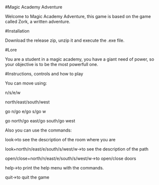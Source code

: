 #Magic Academy Adventure

Welcome to Magic Academy Adventure, this game is based on the game called Zork, a written adventure.

#Installation

Download the release zip, unzip it and execute the .exe file.

#Lore

You are a student in a magic academy, you have a giant need of power, so your objective is to be the most powerfull one.

#Instructions, controls and how to play

You can move using:

n/s/e/w

north/east/south/west

go n/go e/go s/go w

go north/go east/go south/go west

Also you can use the commands:

look->to see the description of the room where you are

look+north/n/east/e/south/s/west/w->to see the description of the path

open/close+north/n/east/e/south/s/west/w->to open/close doors

help->to print the help menu with the commands.

quit->to quit the game